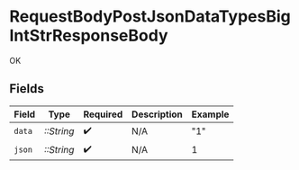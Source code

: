 # RequestBodyPostJsonDataTypesBigIntStrResponseBody

OK


## Fields

| Field              | Type               | Required           | Description        | Example            |
| ------------------ | ------------------ | ------------------ | ------------------ | ------------------ |
| `data`             | *::String*         | :heavy_check_mark: | N/A                | "1"                |
| `json`             | *::String*         | :heavy_check_mark: | N/A                | 1                  |